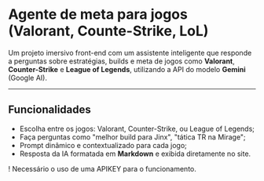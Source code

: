 # Agente de meta para jogos (Valorant, Counte-Strike, LoL)

Um projeto imersivo front-end com um assistente inteligente que responde a perguntas sobre estratégias, builds e meta de jogos como **Valorant**, **Counter-Strike** e **League of Legends**, utilizando a API do modelo **Gemini** (Google AI).

---

## Funcionalidades

- Escolha entre os jogos: Valorant, Counter-Strike, ou League of Legends;
- Faça perguntas como "melhor build para Jinx", "tática TR na Mirage";
- Prompt dinâmico e contextualizado para cada jogo;
- Resposta da IA formatada em **Markdown** e exibida diretamente no site.

! Necessário o uso de uma APIKEY para o funcionamento.
